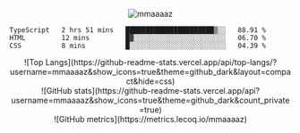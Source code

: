 <p align="center"> <img src="https://komarev.com/ghpvc/?username=mmaaaaz&label=PROFILE+VIEWS&color=22223b&style=for-the-badge" alt="mmaaaaz" /> </p>

<!--START_SECTION:waka-->

```text
TypeScript   2 hrs 51 mins   ██████████████████████▒░░   88.91 %
HTML         12 mins         █▓░░░░░░░░░░░░░░░░░░░░░░░   06.70 %
CSS          8 mins          █░░░░░░░░░░░░░░░░░░░░░░░░   04.39 %
```

<!--END_SECTION:waka-->

<!-- ![trophy](https://github-profile-trophy.vercel.app/?username=mmaaaaz) -->

<div align="center">
  ![Top Langs](https://github-readme-stats.vercel.app/api/top-langs/?username=mmaaaaz&show_icons=true&theme=github_dark&layout=compact&hide=css)
</div>

<div align="center">
  ![GitHub stats](https://github-readme-stats.vercel.app/api?username=mmaaaaz&show_icons=true&theme=github_dark&count_private=true)  
</div>

<div align="center">
  ![GitHub metrics](https://metrics.lecoq.io/mmaaaaz)
</div>

